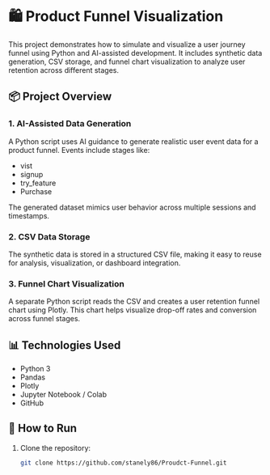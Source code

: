 # 🛍️ Product Funnel Visualization

This project demonstrates how to simulate and visualize a user journey funnel using Python and AI-assisted development. It includes synthetic data generation, CSV storage, and funnel chart visualization to analyze user retention across different stages.

## 📦 Project Overview

### 1. AI-Assisted Data Generation
A Python script uses AI guidance to generate realistic user event data for a product funnel. Events include stages like:
- vist
- signup
- try_feature
- Purchase

The generated dataset mimics user behavior across multiple sessions and timestamps.

### 2. CSV Data Storage
The synthetic data is stored in a structured CSV file, making it easy to reuse for analysis, visualization, or dashboard integration.

### 3. Funnel Chart Visualization
A separate Python script reads the CSV and creates a user retention funnel chart using Plotly. This chart helps visualize drop-off rates and conversion across funnel stages.

## 📊 Technologies Used
- Python 3
- Pandas
- Plotly
- Jupyter Notebook / Colab
- GitHub

## 🚀 How to Run
1. Clone the repository:
   ```bash
   git clone https://github.com/stanely86/Proudct-Funnel.git
